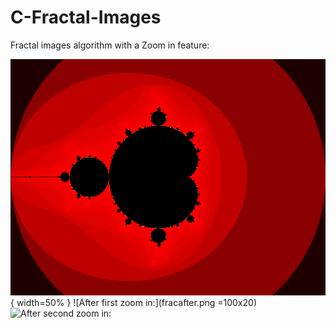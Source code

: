 # C-Fractal-Images

Fractal images algorithm with a Zoom in feature: 


![Before zoom in:](fracbefore.png) { width=50% }
![After first zoom in:](fracafter.png =100x20)
![After second zoom in:](fracafter1.png=100x20) 
